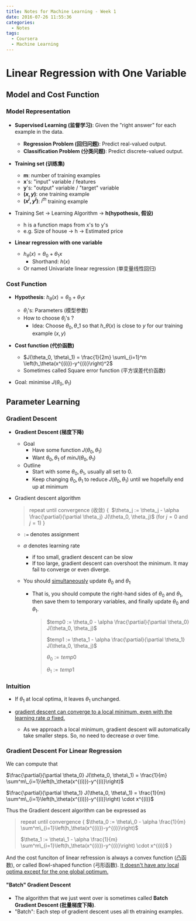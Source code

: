 ```yaml
---
title: Notes for Machine Learning - Week 1
date: 2016-07-26 11:55:36
categories:
  - Notes
tags:
  - Coursera
  - Machine Learning
---
```


# Linear Regression with One Variable

## Model and Cost Function

### Model Representation

* **Supervised Learning (监督学习)**: Given the "right answer" for each example in the data.
  * **Regression Problem (回归问题)**: Predict real-valued output.
  * **Classification Problem (分类问题)**: Predict discrete-valued output.
* **Training set (训练集)**
  * **m**: number of training examples
  * **x**'s: "input" variable / features
  * **y**'s: "output" variable / "target" variable
  * **$(x, y)$**: one training example
  * **$(x^i, y^i)$**: $i^{th}$ training example


* Training Set -> Learning Algorithm -> **h(hypothesis, 假设)**
  * h is a function maps from x's to y's
  * e.g. Size of house -> h -> Estimated price


* **Linear regression with one variable**
  * $h_\theta (x) = \theta_0 + \theta_1 x$
    * Shorthand: $h(x)$
  * Or named Univariate linear regression (单变量线性回归)

<!-- more -->

### Cost Function

* **Hypothesis**: $h_\theta (x) = \theta_0 + \theta_1 x$

  * $\theta_i$'s: Parameters (模型参数)
  * How to choose $\theta_i$'s ?
    * Idea: Choose $\theta_0, \theta\_1$ so that $h\_\theta (x)$ is close to $y$ for our training example $(x,y)$


* **Cost function (代价函数)**
  * $J(\theta_0, \theta\_1) = \frac{1}{2m} \sum\_{i=1}^m \left(h_\theta(x^{(i)})-y^{(i)}\right)^2$
  * Sometimes called Square error function (平方误差代价函数)


* Goal: minimise $J(\theta_0, \theta_1)$


## Parameter Learning

### Gradient Descent

* **Gradient Descent (梯度下降)**
  * Goal
    * Have some function $J(\theta_0, \theta_1)$
    * Want $\theta_0, \theta_1$ of $min J(\theta_0, \theta_1)$
  * Outline
    * Start with some $\theta_0, \theta_1$, usually all set to $0$.
    * Keep changing $\theta_0, \theta_1$ to reduce $J(\theta_0, \theta_1)$ until we hopefully end up at minimum

* Gradient descent algorithm

  > repeat until convergence (收敛) {
  > ​    $\theta_j := \theta_j - \alpha \frac{\partial}{\partial \theta_j} J(\theta_0, \theta_j)$  (for $j=0$ and $j=1$)
  > }

  * `:=` denotes assignment

  * $\alpha$ denotes learning rate

    * if too small, gradient descent can be slow
    * If too large, gradient descent can overshoot the minimum. It may fail to converge or even diverge.

  * You should <u>simultaneously</u> update $\theta_0$ and $\theta_1$

    * That is, you should compute the right-hand sides of $\theta_0$ and $\theta_1$, then save them to temporary variables, and finally update $\theta_0$ and $\theta_1$.

      > $temp0 := \theta_0 - \alpha \frac{\partial}{\partial \theta_0} J(\theta_0, \theta_j)$
      >
      > $temp1 := \theta_1 - \alpha \frac{\partial}{\partial \theta_1} J(\theta_0, \theta_j)$
      >
      > $\theta_0 := temp0$
      >
      > $\theta_1 :=temp1$

### Intuition

* If $\theta_1$ at local optima, it leaves $\theta_1$ unchanged.

* <u>gradient descent can converge to a local minimum, even with the learning rate $\alpha$ fixed.</u>

  * As we approach a local minimum, gradient descent will automatically take smaller steps. So, no need to decrease $\alpha$ over time.

### Gradient Descent For Linear Regression
We can compute that

$\frac{\partial}{\partial \theta_0} J(\theta_0, \theta\_1) = \frac{1}{m} \sum^m\_{i=1}\left(h_\theta(x^{(i)})-y^{(i)}\right)$

$\frac{\partial}{\partial \theta_1} J(\theta_0, \theta\_1) = \frac{1}{m} \sum^m\_{i=1}\left(h_\theta(x^{(i)})-y^{(i)}\right) \cdot x^{(i)}$

Thus the Gradient descent algorithm can be expressed as

>  repeat until convergence {
>    $\theta_0 := \theta\_0 - \alpha \frac{1}{m} \sum^m\_{i=1}\left(h_\theta(x^{(i)})-y^{(i)}\right)​$
>
>    $\theta_1 := \theta\_1 - \alpha \frac{1}{m} \sum^m\_{i=1}\left(h_\theta(x^{(i)})-y^{(i)}\right) \cdot x^{(i)}$
>  }

And the cost funciton of linear refression is always a convex function (凸函数), or called Bowl-shaped function (弓形函数). <u>It doesn't have any local optima except for the one global optimum.</u>

#### "Batch" Gradient Descent

* The algorithm that we just went over is sometimes called **Batch Gradient Descent (批量梯度下降)**.
* "Batch": Each step of gradient descent uses all th etraining examples.
